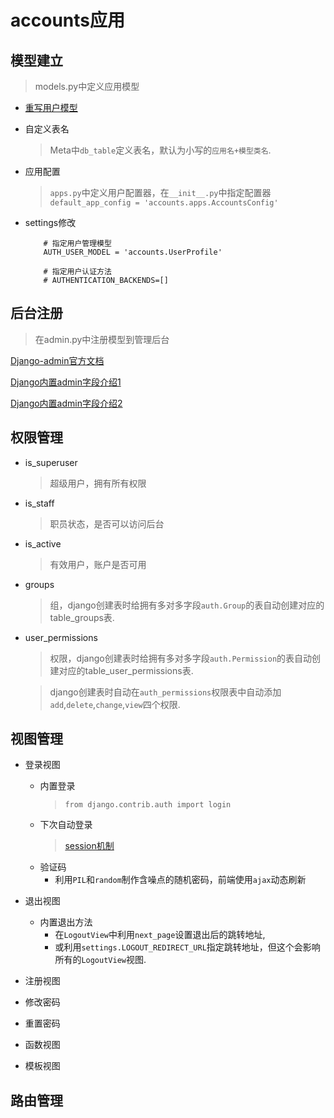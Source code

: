 # accounts应用 #

## 模型建立 ##
> models.py中定义应用模型

- [重写用户模型](<https://www.jianshu.com/p/b993f4feff83>)


- 自定义表名
    > Meta中`db_table`定义表名，默认为小写的`应用名+模型类名`.
    
    
- 应用配置
    > `apps.py`中定义用户配置器，在`__init__.py`中指定配置器`default_app_config = 'accounts.apps.AccountsConfig'`
    
    
- settings修改
    ```settings
        # 指定用户管理模型
        AUTH_USER_MODEL = 'accounts.UserProfile'
        
        # 指定用户认证方法
        # AUTHENTICATION_BACKENDS=[]
    ```


## 后台注册 ##
> 在admin.py中注册模型到管理后台

[Django-admin官方文档](<https://docs.djangoproject.com/en/2.1/ref/contrib/admin/>)

[Django内置admin字段介绍1](<https://www.cnblogs.com/metianzing/p/7688546.html>)

[Django内置admin字段介绍2](<https://www.cnblogs.com/navysummer/p/10200247.html>)


## 权限管理 ##
- is_superuser
    > 超级用户，拥有所有权限
- is_staff
    > 职员状态，是否可以访问后台
- is_active
    > 有效用户，账户是否可用    
- groups
    > 组，django创建表时给拥有多对多字段`auth.Group`的表自动创建对应的table_groups表.
- user_permissions
    > 权限，django创建表时给拥有多对多字段`auth.Permission`的表自动创建对应的table_user_permissions表.   
    
    > django创建表时自动在`auth_permissions`权限表中自动添加`add`,`delete`,`change`,`view`四个权限.


## 视图管理 ##    
- 登录视图
    - 内置登录
        > `from django.contrib.auth import login`
    - 下次自动登录
        > [session机制](<https://www.cnblogs.com/sss4/p/7071334.html>)
    - 验证码
        - 利用`PIL`和`random`制作含噪点的随机密码，前端使用`ajax`动态刷新
   
    
- 退出视图
    - 内置退出方法
        - 在`LogoutView`中利用`next_page`设置退出后的跳转地址,
        - 或利用`settings.LOGOUT_REDIRECT_URL`指定跳转地址，但这个会影响所有的`LogoutView`视图.


- 注册视图

- 修改密码

- 重置密码

- 函数视图

- 模板视图

## 路由管理 ##
